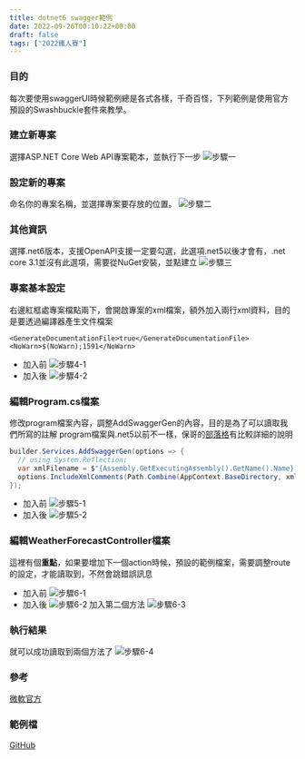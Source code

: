 ```yaml
---
title: dotnet6 swagger範例
date: 2022-09-26T00:10:22+08:00
draft: false
tags: ["2022鐵人賽"]
---
```

### 目的
每次要使用swaggerUI時候範例總是各式各樣，千奇百怪，下列範例是使用官方預設的Swashbuckle套件來教學。

### 建立新專案
選擇ASP.NET Core Web API專案範本，並執行下一步
![步驟一](https://user-images.githubusercontent.com/19286751/143255617-9964a993-becd-414b-aba2-632e99dd985d.png)
### 設定新的專案
命名你的專案名稱，並選擇專案要存放的位置。
![步驟二](https://user-images.githubusercontent.com/19286751/143256840-e7546057-3f12-4622-8cb2-d996175a51e9.png)
### 其他資訊
選擇.net6版本，支援OpenAPI支援一定要勾選，此選項.net5以後才會有，.net core 3.1並沒有此選項，需要從NuGet安裝，並點建立
![步驟三](https://user-images.githubusercontent.com/19286751/143257352-79b0ced0-fdba-4846-8275-f35ce5bffc7f.png)
### 專案基本設定
右邊紅框處專案檔點兩下，會開啟專案的xml檔案，額外加入兩行xml資料，目的是要透過編譯器產生文件檔案
```
<GenerateDocumentationFile>true</GenerateDocumentationFile>
<NoWarn>$(NoWarn);1591</NoWarn>
```
* 加入前
![步驟4-1](https://user-images.githubusercontent.com/19286751/143259132-6b80a83f-88c0-4e5e-91f1-aedcae09f747.png)
* 加入後
![步驟4-2](https://user-images.githubusercontent.com/19286751/143258393-ee01f7e3-42e2-44b9-b9cc-2ba3dca463f9.png)

### 編輯Program.cs檔案
修改program檔案內容，調整AddSwaggerGen的內容，目的是為了可以讀取我們所寫的註解
program檔案與.net5以前不一樣，保哥的[部落格](https://blog.miniasp.com/post/2021/10/25/ASP-NET-Core-6-Project-Template-and-CSharp-10-New-Features)有比較詳細的說明
```csharp
builder.Services.AddSwaggerGen(options => {
  // using System.Reflection;
  var xmlFilename = $"{Assembly.GetExecutingAssembly().GetName().Name}.xml";
  options.IncludeXmlComments(Path.Combine(AppContext.BaseDirectory, xmlFilename));
});
```
* 加入前
![步驟5-1](https://user-images.githubusercontent.com/19286751/143260711-19f5d30d-97e9-4ef2-a003-e0aae1b71bbb.png)
* 加入後
![步驟5-2](https://user-images.githubusercontent.com/19286751/143260140-bed85f76-44d3-4a33-aaa2-e4778c7b8e9d.png)
### 編輯WeatherForecastController檔案
這裡有個**重點**，如果要增加下一個action時候，預設的範例檔案，需要調整route的設定，才能讀取到，不然會跳錯誤訊息
* 加入前
![步驟6-1](https://user-images.githubusercontent.com/19286751/143261906-a4d3ead6-27fa-4692-99a5-79b130e9373d.png)
* 加入後
![步驟6-2](https://user-images.githubusercontent.com/19286751/143262285-c6239607-6b20-4176-a337-206b778a1d67.png)
加入第二個方法
![步驟6-3](https://user-images.githubusercontent.com/19286751/143273239-f336fbbf-8128-43e6-9f87-48397741d7f7.png)
### 執行結果
就可以成功讀取到兩個方法了
![步驟6-4](https://user-images.githubusercontent.com/19286751/143273674-0c85bad9-9e8c-48bf-a645-28991b458aa5.png)
### 參考
[微軟官方](https://docs.microsoft.com/en-us/aspnet/core/tutorials/getting-started-with-swashbuckle?view=aspnetcore-6.0&tabs=visual-studio)
### 範例檔
[GitHub](https://github.com/CI-YU/2022-ITHelp/tree/main/SwaggerExample)

